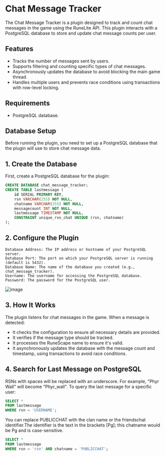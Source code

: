 # Chat Message Tracker

The Chat Message Tracker is a plugin designed to track and count chat messages in the game using the RuneLite API. This plugin interacts with a PostgreSQL database to store and update chat message counts per user.

## Features

- Tracks the number of messages sent by users.
- Supports filtering and counting specific types of chat messages.
- Asynchronously updates the database to avoid blocking the main game thread.
- Handles multiple users and prevents race conditions using transactions with row-level locking.

## Requirements

- PostgreSQL database.

## Database Setup

Before running the plugin, you need to set up a PostgreSQL database that the plugin will use to store chat message data.

## 1. Create the Database

First, create a PostgreSQL database for the plugin:

```sql
CREATE DATABASE chat_message_tracker;
CREATE TABLE lastmessage (
    id SERIAL PRIMARY KEY,
    rsn VARCHAR(255) NOT NULL,
    chatname VARCHAR(255) NOT NULL,
    messagecount INT NOT NULL,
    lastmessage TIMESTAMP NOT NULL,
    CONSTRAINT unique_rsn_chat UNIQUE (rsn, chatname)
);
```
## 2. Configure the Plugin

    Database Address: The IP address or hostname of your PostgreSQL server.
    Database Port: The port on which your PostgreSQL server is running (default is 5432).
    Database Name: The name of the database you created (e.g., chat_message_tracker).
    Username: The username for accessing the PostgreSQL database.
    Password: The password for the PostgreSQL user.

![image](https://github.com/user-attachments/assets/7199251c-7388-4311-a2e3-28d2fa6e74ed)


## 3. How It Works

The plugin listens for chat messages in the game. When a message is detected:

  - It checks the configuration to ensure all necessary details are provided.
  - It verifies if the message type should be tracked.
  - It processes the RuneScape name to ensure it's valid.
  - It asynchronously updates the database with the message count and timestamp, using transactions to avoid race conditions.

## 4. Search for Last Message on PostgreSQL

RSNs with spaces will be replaced with an underscore. For example, "Phyr Wall" will become "Phyr_wall".
To query the last message for a specific user:
```sql
SELECT *
FROM lastmessage
WHERE rsn = 'USERNAME';
```
You can replace PUBLICCHAT with the clan name or the friendschat identifier.The identifier is the text in the brackets [Pg]; this chatname would be Pg and is case-sensitive.
```sql
SELECT *
FROM lastmessage
WHERE rsn = 'rsn' AND chatname = 'PUBLICCHAT';
```
